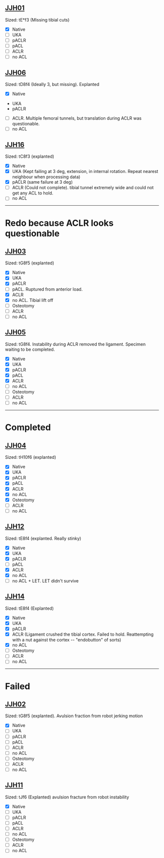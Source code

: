 ## [JJH01](JJH01)
Sized: tE*f3 (Missing tibial cuts)

- [x] Native
- [ ] UKA
- [ ] pACLR
- [ ] pACL
- [ ] ACLR
- [ ] no ACL

## [JJH06](JJH06)
Sized: tD8f4 (Ideally 3, but missing). Explanted

- [x] Native
-  UKA
-  pACLR
- [ ] ACLR. Multiple femoral tunnels, but translation during ACLR was questionable.
- [ ] no ACL

## [JJH16](JJH16)
Sized: tC8f3 (explanted)

- [x] Native
- [x] UKA (Kept failing at 3 deg, extension, in internal rotation. Repeat nearest neighbour when processing data)
- [x] pACLR (same failure at 3 deg)
- [ ] ACLR (Could not complete). tibial tunnel extremely wide and could not get any ACL to hold.
- [ ] no ACL

----
# Redo because ACLR looks questionable
## [JJH03](JJH03)
Sized: tG8f5 (explanted)

- [x] Native
- [x] UKA
- [x] pACLR
- [ ] pACL. Ruptured from anterior load.
- [x] ACLR
- [x] no ACL. Tibial lift off
- [ ] Osteotomy 
- [ ] ACLR
- [ ] no ACL

## [JJH05](JJH05)
Sized:  tG8f4. Instability during ACLR removed the ligament. Specimen waiting to be completed.

- [x] Native
- [x] UKA
- [x] pACLR
- [x] pACL
- [x] ACLR
- [ ] no ACL
- [ ] Osteotomy 
- [ ] ACLR
- [ ] no ACL
----
# Completed

## [JJH04](JJH04)
Sized: tH10f6 (explanted)

- [x] Native
- [x] UKA
- [x] pACLR
- [x] pACL
- [x] ACLR
- [x] no ACL
- [x] Osteotomy 
- [ ] ACLR
- [ ] no ACL

## [JJH12](JJH12)
Sized: tE8f4 (explanted. Really stinky)

- [x] Native
- [x] UKA
- [x] pACLR
- [ ] pACL
- [x] ACLR
- [x] no ACL
- [ ] no ACL + LET. LET didn't survive

## [JJH14](JJH14)
Sized: tE8f4 (Explanted)

- [x] Native
- [x] UKA
- [x] pACLR
- [x] ACLR (Ligament crushed the tibial cortex. Failed to hold. Reattempting with a nut against the cortex -- "endobutton" of sorts)
- [x] no ACL
- [ ] Osteotomy 
- [ ] ACLR
- [ ] no ACL

----
# Failed
## [JJH02](JJH02)
Sized: tG8f5 (explanted). Avulsion fraction from robot jerking motion

- [x] Native
- [ ] UKA
- [ ] pACLR
- [ ] pACL
- [ ] ACLR
- [ ] no ACL
- [ ] Osteotomy 
- [ ] ACLR
- [ ] no ACL
## [JJH11](JJH11)
Sized: tJf6 (Explanted) avulsion fracture from robot instability

- [x] Native
- [ ] UKA
- [ ] pACLR
- [ ] pACL
- [ ] ACLR
- [ ] no ACL
- [ ] Osteotomy 
- [ ] ACLR
- [ ] no ACL
